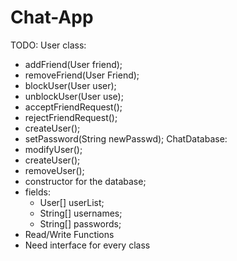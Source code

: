 # Chat-App
TODO:
User class:
- addFriend(User friend);
- removeFriend(User Friend);
- blockUser(User user);
- unblockUser(User use);
- acceptFriendRequest();
- rejectFriendRequest();
- createUser();
- setPassword(String newPasswd);
ChatDatabase:
- modifyUser();
- createUser();
- removeUser();
- constructor for the database;
- fields:
  - User[] userList;
  - String[] usernames;
  - String[] passwords;
-  Read/Write Functions
-  Need interface for every class
